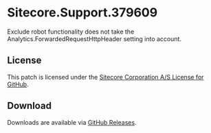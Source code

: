 # Sitecore.Support.379609
Exclude robot functionality does not take the Analytics.ForwardedRequestHttpHeader setting into account.

## License  
This patch is licensed under the [Sitecore Corporation A/S License for GitHub](https://github.com/sitecoresupport/Sitecore.Support.379609/blob/master/LICENSE).  

## Download  
Downloads are available via [GitHub Releases](https://github.com/sitecoresupport/Sitecore.Support.379609/releases).  
